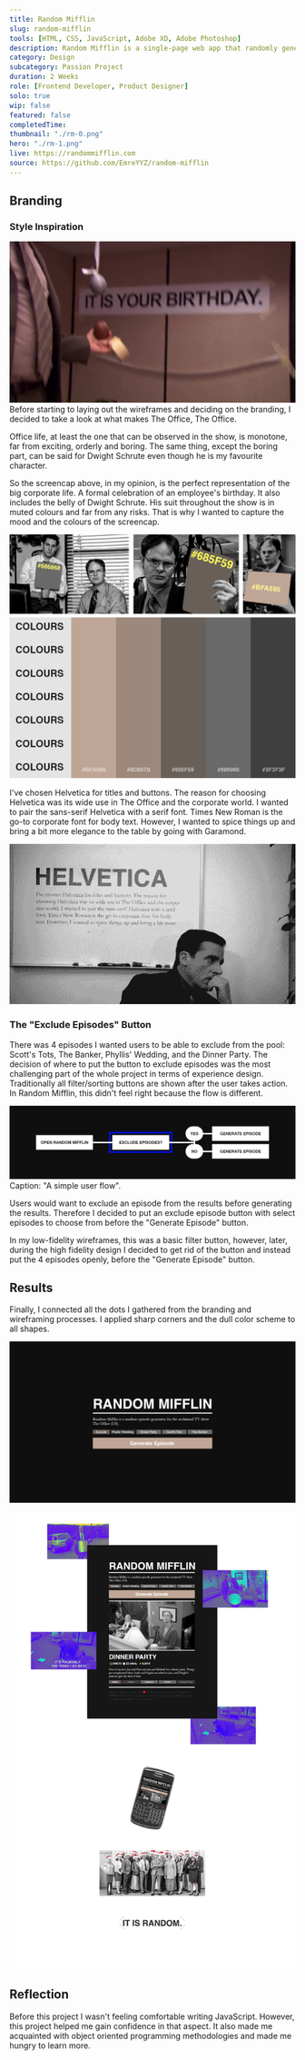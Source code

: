 ```yaml
---
title: Random Mifflin
slug: random-mifflin
tools: [HTML, CSS, JavaScript, Adobe XD, Adobe Photoshop]
description: Random Mifflin is a single-page web app that randomly generates a The Office (US) episode on demand.
category: Design
subcategory: Passion Project
duration: 2 Weeks
role: [Frontend Developer, Product Designer]
solo: true
wip: false
featured: false
completedTime:
thumbnail: "./rm-0.png"
hero: "./rm-1.png"
live: https://randommifflin.com
source: https://github.com/EmreYYZ/random-mifflin
---
```


## Branding

### Style Inspiration

![rm-3.jpg](rm-3.jpg)
Before starting to laying out the wireframes and deciding on the branding, I decided to take a look at what makes The Office, The Office.

Office life, at least the one that can be observed in the show, is monotone, far from exciting, orderly and boring. The same thing, except the boring part, can be said for Dwight Schrute even though he is my favourite character.

So the screencap above, in my opinion, is the perfect representation of the big corporate life. A formal celebration of an employee's birthday. It also includes the belly of Dwight Schrute. His suit throughout the show is in muted colours and far from any risks. That is why I wanted to capture the mood and the colours of the screencap.

![rm-4.png](rm-4.png)

I've chosen Helvetica for titles and buttons. The reason for choosing Helvetica was its wide use in The Office and the corporate world. I wanted to pair the sans-serif Helvetica with a serif font. Times New Roman is the go-to corporate font for body text. However, I wanted to spice things up and bring a bit more elegance to the table by going with Garamond.

![rm-5.png](rm-5.png)

### The "Exclude Episodes" Button

There was 4 episodes I wanted users to be able to exclude from the pool: Scott's Tots, The Banker, Phyllis' Wedding, and the Dinner Party. The decision of where to put the button to exclude episodes was the most challenging part of the whole project in terms of experience design. Traditionally all filter/sorting buttons are shown after the user takes action. In Random Mifflin, this didn't feel right because the flow is different.

![rm-6.png](rm-6.png)
Caption: "A simple user flow".

Users would want to exclude an episode from the results before generating the results. Therefore I decided to put an exclude episode button with select episodes to choose from before the "Generate Episode" button.

In my low-fidelity wireframes, this was a basic filter button, however, later, during the high fidelity design I decided to get rid of the button and instead put the 4 episodes openly, before the "Generate Episode" button.

## Results

Finally, I connected all the dots I gathered from the branding and wireframing processes. I applied sharp corners and the dull color scheme to all shapes.

![rm-7.png](rm-7.png)

![rm-8.png](rm-8.png)

## Reflection

Before this project I wasn't feeling comfortable writing JavaScript. However, this project helped me gain confidence in that aspect. It also made me acquainted with object oriented programming methodologies and made me hungry to learn more.
